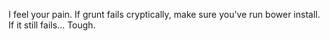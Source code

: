 I feel your pain. If grunt fails cryptically, make sure you've run bower install. If it still fails... Tough.
